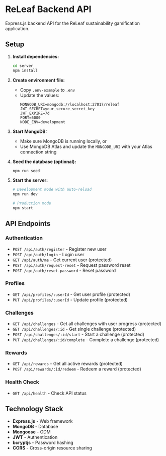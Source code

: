# ReLeaf Backend API

Express.js backend API for the ReLeaf sustainability gamification application.

## Setup

1. **Install dependencies:**
   ```bash
   cd server
   npm install
   ```

2. **Create environment file:**
   - Copy `.env-example` to `.env`
   - Update the values:
     ```
     MONGODB_URI=mongodb://localhost:27017/releaf
     JWT_SECRET=your_secure_secret_key
     JWT_EXPIRE=7d
     PORT=5000
     NODE_ENV=development
     ```

3. **Start MongoDB:**
   - Make sure MongoDB is running locally, or
   - Use MongoDB Atlas and update the `MONGODB_URI` with your Atlas connection string

4. **Seed the database (optional):**
   ```bash
   npm run seed
   ```

5. **Start the server:**
   ```bash
   # Development mode with auto-reload
   npm run dev

   # Production mode
   npm start
   ```

## API Endpoints

### Authentication
- `POST /api/auth/register` - Register new user
- `POST /api/auth/login` - Login user
- `GET /api/auth/me` - Get current user (protected)
- `POST /api/auth/request-reset` - Request password reset
- `POST /api/auth/reset-password` - Reset password

### Profiles
- `GET /api/profiles/:userId` - Get user profile (protected)
- `PUT /api/profiles/:userId` - Update profile (protected)

### Challenges
- `GET /api/challenges` - Get all challenges with user progress (protected)
- `GET /api/challenges/:id` - Get single challenge (protected)
- `POST /api/challenges/:id/start` - Start a challenge (protected)
- `PUT /api/challenges/:id/complete` - Complete a challenge (protected)

### Rewards
- `GET /api/rewards` - Get all active rewards (protected)
- `POST /api/rewards/:id/redeem` - Redeem a reward (protected)

### Health Check
- `GET /api/health` - Check API status

## Technology Stack

- **Express.js** - Web framework
- **MongoDB** - Database
- **Mongoose** - ODM
- **JWT** - Authentication
- **bcryptjs** - Password hashing
- **CORS** - Cross-origin resource sharing

